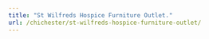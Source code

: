 ```yaml
---
title: "St Wilfreds Hospice Furniture Outlet."
url: /chichester/st-wilfreds-hospice-furniture-outlet/
---
```

